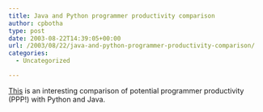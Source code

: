 ```yaml
---
title: Java and Python programmer productivity comparison
author: cpbotha
type: post
date: 2003-08-22T14:39:05+00:00
url: /2003/08/22/java-and-python-programmer-productivity-comparison/
categories:
  - Uncategorized

---
```

[This][1] is an interesting comparison of potential programmer productivity (PPP!) with Python and Java.

 [1]: http://www.ferg.org/projects/python_java_side-by-side.html